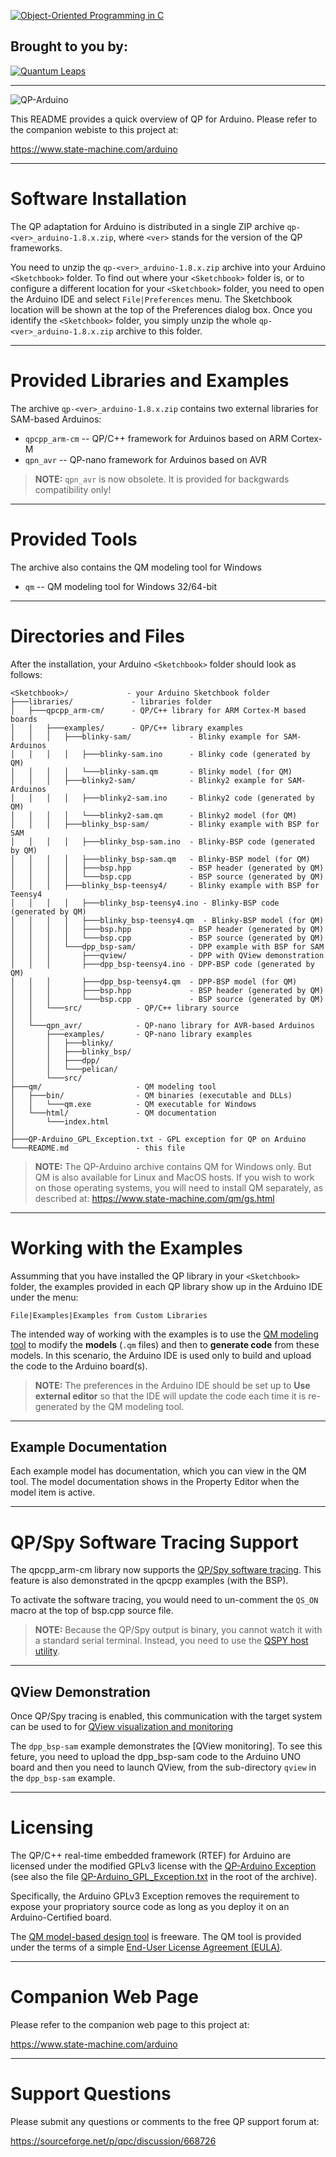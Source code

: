 [![Object-Oriented Programming in C](img/thumbnail.jpg)](https://www.state-machine.com/oop)


## Brought to you by:
[![Quantum Leaps](https://www.state-machine.com/attachments/logo_ql_400.png)](https://www.state-machine.co)

---------------------------------------------------------------------
![QP-Arduino](https://www.state-machine.com/img/logo_qp-arduino.png)

This README provides a quick overview of QP for Arduino.
Please refer to the companion webiste to this project at:

https://www.state-machine.com/arduino

----
# Software Installation

The QP adaptation for Arduino is distributed in a single ZIP
archive `qp-<ver>_arduino-1.8.x.zip`, where `<ver>` stands for
the version of the QP frameworks.

You need to unzip the `qp-<ver>_arduino-1.8.x.zip` archive into your
Arduino `<Sketchbook>` folder. To find out where your `<Sketchbook>` folder
is, or to configure a different location for your `<Sketchbook>` folder,
you need to open the Arduino IDE and select `File|Preferences` menu.
The Sketchbook location will be shown at the top of the Preferences
dialog box. Once you identify the `<Sketchbook>` folder, you simply unzip
the whole `qp-<ver>_arduino-1.8.x.zip` archive to this folder.

----
# Provided Libraries and Examples

The archive `qp-<ver>_arduino-1.8.x.zip` contains two external libraries
for SAM-based Arduinos:

- `qpcpp_arm-cm` -- QP/C++ framework for Arduinos based on ARM Cortex-M
- `qpn_avr`   -- QP-nano framework for Arduinos based on AVR
                 
> **NOTE:** `qpn_avr` is now obsolete. It is provided for backgwards compatibility only!
 
----
# Provided Tools

The archive also contains the QM modeling tool for Windows

- `qm`        -- QM modeling tool for Windows 32/64-bit

----
# Directories and Files

After the installation, your Arduino `<Sketchbook>` folder should look
as follows:

    <Sketchbook>/             - your Arduino Sketchbook folder
    ├───libraries/             - libraries folder
    │   ├───qpcpp_arm-cm/      - QP/C++ library for ARM Cortex-M based boards
    │   │   ├───examples/      - QP/C++ library examples
    │   │   │   ├───blinky-sam/             - Blinky example for SAM-Arduinos
    │   │   │   │   ├───blinky-sam.ino      - Blinky code (generated by QM)
    │   │   │   │   └───blinky-sam.qm       - Blinky model (for QM)
    │   │   │   ├───blinky2-sam/            - Blinky2 example for SAM-Arduinos
    │   │   │   │   ├───blinky2-sam.ino     - Blinky2 code (generated by QM)
    │   │   │   │   └───blinky2-sam.qm      - Blinky2 model (for QM)
    │   │   │   ├───blinky_bsp-sam/         - Blinky example with BSP for SAM
    │   │   │   │   ├───blinky_bsp-sam.ino  - Blinky-BSP code (generated by QM)
    │   │   │   │   ├───blinky_bsp-sam.qm   - Blinky-BSP model (for QM)
    │   │   │   │   ├───bsp.hpp             - BSP header (generated by QM) 
    │   │   │   │   └───bsp.cpp             - BSP source (generated by QM) 
    │   │   │   ├───blinky_bsp-teensy4/     - Blinky example with BSP for Teensy4
    │   │   │   │   ├───blinky_bsp-teensy4.ino - Blinky-BSP code (generated by QM)
    │   │   │   │   ├───blinky_bsp-teensy4.qm  - Blinky-BSP model (for QM)
    │   │   │   │   ├───bsp.hpp             - BSP header (generated by QM) 
    │   │   │   │   └───bsp.cpp             - BSP source (generated by QM) 
    │   │   │   └───dpp_bsp-sam/            - DPP example with BSP for SAM
    │   │   │       ├───qview/              - DPP with QView demonstration
    │   │   │       ├───dpp_bsp-teensy4.ino - DPP-BSP code (generated by QM)
    │   │   │       ├───dpp_bsp-teensy4.qm  - DPP-BSP model (for QM)
    │   │   │       ├───bsp.hpp             - BSP header (generated by QM) 
    │   │   │       └───bsp.cpp             - BSP source (generated by QM) 
    │   │   └───src/            - QP/C++ library source
    │   │       
    │   └───qpn_avr/            - QP-nano library for AVR-based Arduinos
    │       ├───examples/       - QP-nano library examples  
    │       │   ├───blinky/
    │       │   ├───blinky_bsp/
    │       │   ├───dpp/
    │       │   └───pelican/
    │       └───src/
    ├───qm/                     - QM modeling tool
    │   ├───bin/                - QM binaries (executable and DLLs)
    │   │   └───qm.exe          - QM executable for Windows 
    │   └───html/               - QM documentation
    │       └───index.html
    │
    ├───QP-Arduino_GPL_Exception.txt - GPL exception for QP on Arduino
    └───README.md               - this file    


> **NOTE:** The QP-Arduino archive contains QM for Windows only. But QM is also
available for Linux and MacOS hosts. If you wish to work on those operating
systems, you will need to install QM separately, as described at:
https://www.state-machine.com/qm/gs.html 


----
# Working with the Examples

Assumming that you have installed the QP library in your `<Sketchbook>`
folder, the examples provided in each QP library show up in the Arduino
IDE under the menu:

`File|Examples|Examples from Custom Libraries`

The intended way of working with the examples is to use the
[QM modeling tool](https://www.state-machine.com/products/qm/) to modify
the **models** (`.qm` files) and then to **generate code** from these
models. In this scenario, the Arduino IDE is used only to build and
upload the code to the Arduino board(s).

> **NOTE:** The preferences in the Arduino IDE should be set up to
**Use external editor** so that the IDE will update the code each time
it is re-generated by the QM modeling tool.


----
## Example Documentation

Each example model has documentation, which you can view in the QM tool.
The model documentation shows in the Property Editor when the model item
is active.

----
# QP/Spy Software Tracing Support

The qpcpp_arm-cm library now supports the
[QP/Spy software tracing](https://www.state-machine.com/software-tracing).
This feature is also demonstrated in the qpcpp examples (with the BSP).

To activate the software tracing, you would need to un-comment the `QS_ON`
macro at the top of bsp.cpp source file.

> **NOTE:** Because the QP/Spy output is binary, you cannot watch it
with a standard serial terminal. Instead, you need to use the
[QSPY host utility](https://www.state-machine.com/qtools/qspy.html). 

----
## QView Demonstration
Once QP/Spy tracing is enabled, this communication with the target system
can be used to for
[QView visualization and monitoring](https://www.state-machine.com/qtools/qview.html)

The `dpp_bsp-sam` example demonstrates the [QView monitoring]. To see this
feture, you need to upload the dpp_bsp-sam code to the Arduino UNO board and
then you need to launch QView, from the sub-directory `qview` in the
`dpp_bsp-sam` example.


----
# Licensing

The QP/C++ real-time embedded framework (RTEF) for Arduino are licensed
under the modified GPLv3 license with the
[QP-Arduino Exception](https://www.state-machine.com/licenses/QP-Arduino_GPL_Exception.txt)
(see also the file [QP-Arduino_GPL_Exception.txt](./QP-Arduino_GPL_Exception.txt)
in the root of the archive).

Specifically, the Arduino GPLv3 Exception removes the requirement to expose your
propriatory source code as long as you deploy it on an Arduino-Certified
board.

The [QM model-based design tool](https://www.state-machine.com/qm/) is freeware.
The QM tool is provided under the terms of a simple
[End-User License Agreement (EULA)](https://www.state-machine.com/qm/license.html).


----
# Companion Web Page

Please refer to the companion web page to this project at:

https://www.state-machine.com/arduino


----
# Support Questions

Please submit any questions or comments to the free QP support forum at:

https://sourceforge.net/p/qpc/discussion/668726
